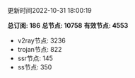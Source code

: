 更新时间2022-10-31 18:00:19

**总订阅: 186**
**总节点: 10758**
**有效节点: 4553**
- v2ray节点: 3236
- trojan节点: 822
- ssr节点: 145
- ss节点: 350
